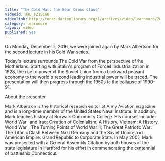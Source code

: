 ```yaml
---
title: "The Cold War: The Bear Grows Claws"
videoid: aHL_s21S168
videolink: http://tonks.darienlibrary.org/1/archives/video/learnmore/20161205_cold_war_bear_grows_claws.mov
category: learnmore
layout: video
published: yes
---
```


On Monday, December 5, 2016, we were joined again by Mark Albertson for the second lecture in his Cold War series. 

Today's lecture surrounds The Cold War from the perspective of the Motherland. Starting with Stalin's program of Forced Industrialization in 1928, the rise to power of the Soviet Union from a backward peasant economy to the world's second leading industrial power will be traced. The presentation will then progress through the 1950s to the collapse of 1990-91.

About the presenter

Mark Albertson is the historical research editor at Army Aviation magazine and is a long-time member of the United States Naval Institute. In addition, Mark teaches history at Norwalk Community College. His courses include: World War I and Iraq: Creation of Colonialism; A History, Vietnam; A History, World War I; The Turning Points of World War II; The Great Patriotic War: The Titanic Clash Between Nazi Germany and the Soviet Union; and American Empire: Grand Republic to Corporate State. In May 2005, Mark was presented with a General Assembly Citation by both houses of the state legislature in Hartford for his effort in commemorating the centennial of battleship Connecticut.